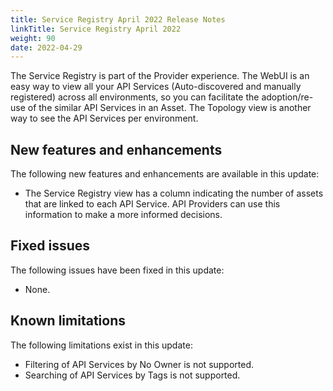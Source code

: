 ```yaml
---
title: Service Registry April 2022 Release Notes
linkTitle: Service Registry April 2022
weight: 90
date: 2022-04-29
---
```


The Service Registry is part of the Provider experience. The WebUI is an easy way to view all your API Services (Auto-discovered and manually registered) across all environments, so you can facilitate the adoption/re-use of the similar API Services in an Asset. The Topology view is another way to see the API Services per environment.

## New features and enhancements

The following new features and enhancements are available in this update:

* The Service Registry view has a column indicating the number of assets that are linked to each API Service. API Providers can use this information to make a more informed decisions.

## Fixed issues

The following issues have been fixed in this update:

* None.

## Known limitations

The following limitations exist in this update:

* Filtering of API Services by No Owner is not supported.
* Searching of API Services by Tags is not supported.
